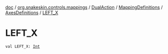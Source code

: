 [doc](../../../../index.md) / [org.snakeskin.controls.mappings](../../../index.md) / [DualAction](../../index.md) / [MappingDefinitions](../index.md) / [AxesDefinitions](index.md) / [LEFT_X](./-l-e-f-t_-x.md)

# LEFT_X

`val LEFT_X: `[`Int`](https://kotlinlang.org/api/latest/jvm/stdlib/kotlin/-int/index.html)